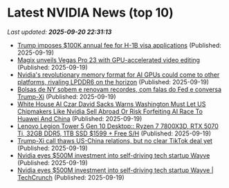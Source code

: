 # Latest NVIDIA News (top 10)
_Last updated: **2025-09-20 22:31:13**_

- [Trump imposes $100K annual fee for H-1B visa applications](https://lacrossetribune.com/news/nation-world/business/employment/article_62115385-9510-524f-84a5-6f3de4326983.html) (Published: 2025-09-19)
- [Magix unveils Vegas Pro 23 with GPU-accelerated video editing](https://www.notebookcheck.net/Magix-unveils-Vegas-Pro-23-with-GPU-accelerated-video-editing.1119338.0.html) (Published: 2025-09-19)
- [Nvidia's revolutionary memory format for AI GPUs could come to other platforms, rivaling LPDDR6 on the horizon](https://www.techradar.com/pro/nvidias-revolutionary-memory-format-for-ai-gpu-could-come-to-other-platforms) (Published: 2025-09-19)
- [Bolsas de NY sobem e renovam recordes, com falas do Fed e conversa Trump-Xi](https://www.infomoney.com.br/mercados/bolsas-de-ny-sobem-e-renovam-recordes-com-falas-do-fed-e-conversa-trump-xi/) (Published: 2025-09-19)
- [White House AI Czar David Sacks Warns Washington Must Let US Chipmakers Like Nvidia Sell Abroad Or Risk Forfeiting AI Race To Huawei And China](https://consent.yahoo.com/v2/collectConsent?sessionId=1_cc-session_753a6590-ddc4-4d8e-a589-e4a9eda2a361) (Published: 2025-09-19)
- [Lenovo Legion Tower 5 Gen 10 Desktop:: Ryzen 7 7800X3D, RTX 5070 Ti, 32GB DDR5, 1TB SSD $1599 + Free S/H](https://slickdeals.net/f/18617959-lenovo-legion-tower-5-gen-10-desktop-ryzen-7-7800x3d-rtx-5070-ti-32gb-ddr5-1tb-ssd-1599-free-s-h) (Published: 2025-09-19)
- [Trump-Xi call thaws US-China relations, but no clear TikTok deal yet](https://www.aljazeera.com/economy/2025/9/19/trump-xi-call-thaws-us-china-relations-but-no-clear-tiktok-deal-yet) (Published: 2025-09-19)
- [Nvidia eyes $500M investment into self-driving tech startup Wayve](https://biztoc.com/x/5f224d61e17cde4a) (Published: 2025-09-19)
- [Nvidia eyes $500M investment into self-driving tech startup Wayve | TechCrunch](https://techcrunch.com/2025/09/19/nvidia-eyes-500m-investment-into-self-driving-tech-startup-wayve/) (Published: 2025-09-19)

